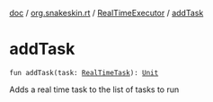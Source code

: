[doc](../../index.md) / [org.snakeskin.rt](../index.md) / [RealTimeExecutor](index.md) / [addTask](./add-task.md)

# addTask

`fun addTask(task: `[`RealTimeTask`](../-real-time-task/index.md)`): `[`Unit`](https://kotlinlang.org/api/latest/jvm/stdlib/kotlin/-unit/index.html)

Adds a real time task to the list of tasks to run

